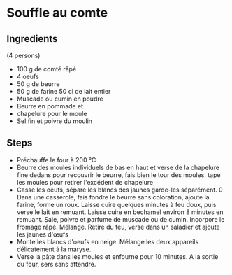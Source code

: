 # Souffle au comte

## Ingredients 

(4 persons)

- 100 g de comté râpé
- 4 oeufs
- 50 g de beurre
- 50 g de farine 50 cl de lait entier
- Muscade ou cumin en poudre
- Beurre en pommade et
- chapelure pour le moule
- Sel fin et poivre du moulin

## Steps
- Préchauffe le four à 200 °C
- Beurre des moules individuels de bas en haut et verse de la chapelure fine dedans pour recouvrir le beurre, fais bien le tour des moules, tape les moules pour retirer l'excédent de chapelure
- Casse les oeufs, sépare les blancs des jaunes garde-les séparément.
0 Dans une casserole, fais fondre le beurre sans coloration, ajoute la farine, forme un roux. Laisse cuire quelques minutes à feu doux, puis verse le lait en remuant. Laisse cuire en bechamel environ 8 minutes en remuant. Sale, poivre et parfume de muscade ou de cumin. Incorpore le fromage râpé. Mélange. Retire du feu, verse dans un saladier et ajoute les jaunes d'œufs
- Monte les blancs d'oeufs en neige. Mélange les deux appareils délicatement à la maryse.
- Verse la pâte dans les moules et enfourne pour 10 minutes. A la sortie du four, sers sans
  attendre.



